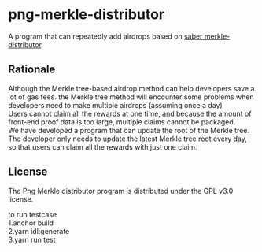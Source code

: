 # png-merkle-distributor
A program that can repeatedly add airdrops based on [saber merkle-distributor](https://github.com/saber-hq/merkle-distributor).

## Rationale
Although the Merkle tree-based airdrop method can help developers save a lot of gas fees.
the Merkle tree method will encounter some problems when developers need to make multiple airdrops (assuming once a day)  
Users cannot claim all the rewards at one time, and because the amount of front-end proof data is too large, multiple claims cannot be packaged.   
We have developed a program that can update the root of the Merkle tree. The developer only needs to update the latest Merkle tree root every day, so that users can claim all the rewards with just one claim.

## License
The Png Merkle distributor program is distributed under the GPL v3.0 license.

to run testcase  
1.anchor build  
2.yarn idl:generate  
3.yarn run test  
